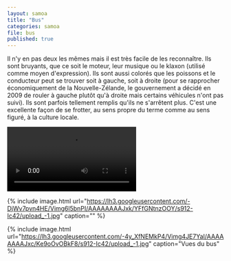 ```yaml
---
layout: samoa
title: "Bus"
categories: samoa
file: bus
published: true
---
```


Il n'y en pas deux les mêmes mais il est très facile de les reconnaître. Ils sont bruyants, que ce soit le moteur, leur musique ou le klaxon (utilisé comme moyen d'expression). Ils sont aussi colorés que les poissons et le conducteur peut se trouver soit à gauche, soit à droite (pour se rapprocher économiquement de la Nouvelle-Zélande, le gouvernement a décidé en 2009 de rouler à gauche plutôt qu'à droite mais certains véhicules n'ont pas suivi). Ils sont parfois tellement remplis qu'ils ne s'arrêtent plus. C'est une excellente façon de se frotter, au sens propre du terme comme au sens figuré, à la culture locale.

<video controls="controls"> <source src="https://drive.google.com/uc?export=download&id=0BzIZ3dfuz-CEdFB5ZVFVYjhCUWs" /> </video>

{% include image.html url="https://lh3.googleusercontent.com/-DjWv7pvn4HE/Vimg6l5bnPI/AAAAAAAAJxk/YFfGNtnzOOY/s912-Ic42/upload_-1.jpg" caption="" %}

{% include image.html url="https://lh3.googleusercontent.com/-4y_XfNEMkP4/Vimg4JE7YaI/AAAAAAAAJxc/Ke9oOvOBkF8/s912-Ic42/upload_-1.jpg" caption="Vues du bus" %}